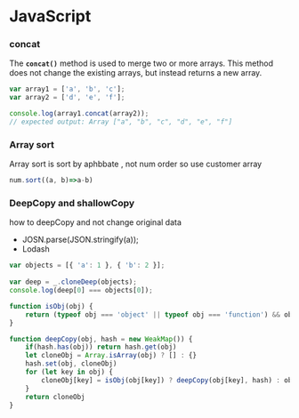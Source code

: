 # JavaScript

### concat

The **`concat()`** method is used to merge two or more arrays. This method does not change the existing arrays, but instead returns a new array.

```javascript
var array1 = ['a', 'b', 'c'];
var array2 = ['d', 'e', 'f'];

console.log(array1.concat(array2));
// expected output: Array ["a", "b", "c", "d", "e", "f"]

```

### Array sort

Array sort is sort by aphbbate , not num order so use customer array

```javascript
num.sort((a, b)=>a-b)
```

### DeepCopy and shallowCopy

how to deepCopy and not change original data

* JOSN.parse\(JSON.stringify\(a\)\);
* Lodash

```javascript
var objects = [{ 'a': 1 }, { 'b': 2 }];
 
var deep = _.cloneDeep(objects);
console.log(deep[0] === objects[0]);
```

```javascript
function isObj(obj) {
    return (typeof obj === 'object' || typeof obj === 'function') && obj !== null
}

function deepCopy(obj, hash = new WeakMap()) {
    if(hash.has(obj)) return hash.get(obj)
    let cloneObj = Array.isArray(obj) ? [] : {}
    hash.set(obj, cloneObj)
    for (let key in obj) {
        cloneObj[key] = isObj(obj[key]) ? deepCopy(obj[key], hash) : obj[key];
    }
    return cloneObj
}

```

